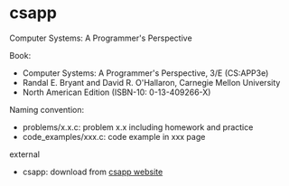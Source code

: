 # csapp
Computer Systems: A Programmer's Perspective

Book:
- Computer Systems: A Programmer's Perspective, 3/E (CS:APP3e)
- Randal E. Bryant and David R. O'Hallaron, Carnegie Mellon University
- North American Edition (ISBN-10: 0-13-409266-X)

Naming convention:
- problems/x.x.c: problem x.x including homework and practice
- code_examples/xxx.c: code example in xxx page

external
- csapp: download from [csapp website](http://csapp.cs.cmu.edu/3e/code.html)